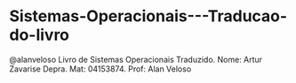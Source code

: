 # Sistemas-Operacionais---Traducao-do-livro
@alanveloso Livro de Sistemas Operacionais Traduzido. Nome: Artur Zavarise Depra. Mat: 04153874. Prof: Alan Veloso
